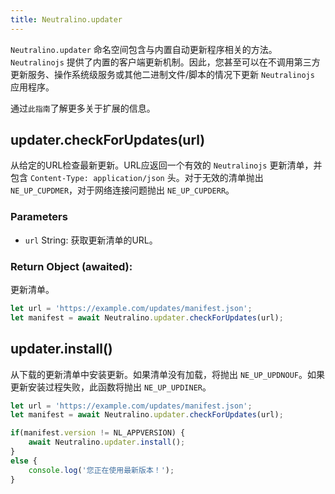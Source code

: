 ```yaml
---
title: Neutralino.updater
---
```


`Neutralino.updater` 命名空间包含与内置自动更新程序相关的方法。`Neutralinojs` 提供了内置的客户端更新机制。因此，您甚至可以在不调用第三方更新服务、操作系统级服务或其他二进制文件/脚本的情况下更新 `Neutralinojs` 应用程序。

通过`此指南`了解更多关于扩展的信息。

## updater.checkForUpdates(url)
从给定的URL检查最新更新。URL应返回一个有效的 `Neutralinojs` 更新清单，并包含 `Content-Type: application/json` 头。对于无效的清单抛出 `NE_UP_CUPDMER`，对于网络连接问题抛出 `NE_UP_CUPDERR`。

### Parameters

- `url` String: 获取更新清单的URL。

### Return Object (awaited):
更新清单。

```js
let url = 'https://example.com/updates/manifest.json';
let manifest = await Neutralino.updater.checkForUpdates(url);
```

## updater.install()
从下载的更新清单中安装更新。如果清单没有加载，将抛出 `NE_UP_UPDNOUF`。如果更新安装过程失败，此函数将抛出 `NE_UP_UPDINER`。

```js
let url = 'https://example.com/updates/manifest.json';
let manifest = await Neutralino.updater.checkForUpdates(url);

if(manifest.version != NL_APPVERSION) {
    await Neutralino.updater.install();
}
else {
    console.log('您正在使用最新版本！');
}
```
